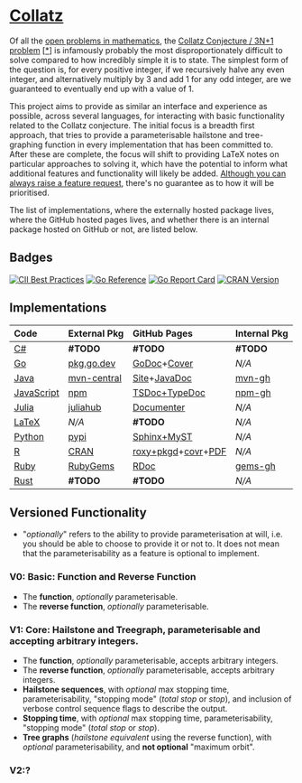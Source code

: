 # [Collatz](https://github.com/Skenvy/Collatz)
Of all the [open problems in mathematics](https://en.wikipedia.org/wiki/List_of_unsolved_problems_in_mathematics), the [Collatz Conjecture / 3N+1 problem](https://en.wikipedia.org/wiki/Collatz_conjecture) [[*](https://mathworld.wolfram.com/CollatzProblem.html)] is infamously probably the most disproportionately difficult to solve compared to how incredibly simple it is to state.
The simplest form of the question is, for every positive integer, if we recursively halve any even integer, and alternatively multiply by 3 and add 1 for any odd integer, are we guaranteed to eventually end up with a value of 1.

This project aims to provide as similar an interface and experience as possible, across several languages, for interacting with basic functionality related to the Collatz conjecture.
The initial focus is a breadth first approach, that tries to provide a parameterisable hailstone and tree-graphing function in every implementation that has been committed to.
After these are complete, the focus will shift to providing LaTeX notes on particular approaches to solving it, which have the potential to inform what additional features and functionality will likely be added.
[Although you can always raise a feature request](https://github.com/Skenvy/Collatz/issues/new?assignees=&labels=enhancement&projects=&template=feature-request.yaml), there's no guarantee as to how it will be prioritised.

The list of implementations, where the externally hosted package lives, where the GitHub hosted pages lives, and whether there is an internal package hosted on GitHub or not, are listed below.
## Badges
[![CII Best Practices](https://bestpractices.coreinfrastructure.org/projects/6311/badge)](https://bestpractices.coreinfrastructure.org/projects/6311)
[![Go Reference](https://pkg.go.dev/badge/github.com/Skenvy/Collatz/go.svg)](https://pkg.go.dev/github.com/Skenvy/Collatz/go)
[![Go Report Card](https://goreportcard.com/badge/github.com/Skenvy/Collatz/go)](https://goreportcard.com/report/github.com/Skenvy/Collatz/go)
[![CRAN Version](https://www.r-pkg.org/badges/version/collatz)](https://cran.r-project.org/package=collatz)
## Implementations
| Code | External Pkg | GitHub Pages | Internal Pkg |
| :--- | :---         | :---         | :---         |
| [C#](https://github.com/Skenvy/Collatz/tree/main/C%23) | **#TODO** | **#TODO** | **#TODO** |
| [Go](https://github.com/Skenvy/Collatz/tree/main/go) | [pkg.go.dev](https://pkg.go.dev/github.com/Skenvy/Collatz/go) | [GoDoc](https://skenvy.github.io/Collatz/go/)+[Cover](https://skenvy.github.io/Collatz/go/coverage.html) | _N/A_ |
| [Java](https://github.com/Skenvy/Collatz/tree/main/java) | [mvn-central](https://search.maven.org/artifact/io.github.skenvy/collatz) | [Site](https://skenvy.github.io/Collatz/java/)+[JavaDoc](https://skenvy.github.io/Collatz/java/apidocs/io/github/skenvy/package-summary.html) | [mvn-gh](https://github.com/Skenvy/Collatz/packages/1445255) |
| [JavaScript](https://github.com/Skenvy/Collatz/tree/main/javascript) | [npm](https://www.npmjs.com/package/@skenvy/collatz) | [TSDoc+TypeDoc](https://skenvy.github.io/Collatz/javascript) | [npm-gh](https://github.com/Skenvy/Collatz/pkgs/npm/collatz) |
| [Julia](https://github.com/Skenvy/Collatz/tree/main/julia) | [juliahub](https://juliahub.com/ui/Packages/Collatz/UmeZE) | [Documenter](https://skenvy.github.io/Collatz/julia/) | _N/A_ |
| [LaTeX](https://github.com/Skenvy/Collatz/tree/main/LaTeX) | _N/A_ | **#TODO** | _N/A_ |
| [Python](https://github.com/Skenvy/Collatz/tree/main/python) | [pypi](https://pypi.org/project/collatz/) | [Sphinx+MyST](https://skenvy.github.io/Collatz/python/) | _N/A_ |
| [R](https://github.com/Skenvy/Collatz/tree/main/R) | [CRAN](https://cran.r-project.org/package=collatz) | [roxy+pkgd](https://skenvy.github.io/Collatz/R/)+[covr](https://skenvy.github.io/Collatz/R/covr/Collatz-report.html)+[PDF](https://skenvy.github.io/Collatz/R/pdf/) | _N/A_ |
| [Ruby](https://github.com/Skenvy/Collatz/tree/main/ruby) | [RubyGems](https://rubygems.org/gems/collatz) | [RDoc](https://skenvy.github.io/Collatz/ruby/) | [gems-gh](https://github.com/Skenvy/Collatz/packages/1636643) |
| [Rust](https://github.com/Skenvy/Collatz/tree/main/rust) | **#TODO** | **#TODO** | _N/A_ |
## Versioned Functionality
* "_optionally_" refers to the ability to provide parameterisation at will, i.e. you should be able to choose to provide it or not to. It does not mean that the parameterisability as a feature is optional to implement.
### V0: Basic: Function and Reverse Function
* The **function**, _optionally_ parameterisable.
* The **reverse function**, _optionally_ parameterisable.
### V1: Core: Hailstone and Treegraph, parameterisable and accepting arbitrary integers.
* The **function**, _optionally_ parameterisable, accepts arbitrary integers.
* The **reverse function**, _optionally_ parameterisable, accepts arbitrary integers.
* **Hailstone sequences**, with _optional_ max stopping time, parameterisability, "stopping mode" (_total stop_ or _stop_), and inclusion of verbose control sequence flags to describe the output.
* **Stopping time**, with _optional_ max stopping time, parameterisability, "stopping mode" (_total stop_ or _stop_).
* **Tree graphs** (_hailstone equivalent_ using the reverse function), with _optional_ parameterisability, and **not optional** "maximum orbit".
### V2:?
